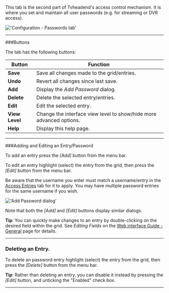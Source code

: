This tab is the second part of Tvheadend's access control mechanism. It is
where you set and maintain all user passwords (e.g. for streaming or DVR access).

!['Configuration - Passwords tab'](docresources/configpasswordentries.png)

---

###Buttons

The tab has the following buttons:

Button                      | Function
----------------------------|-------------------
**Save**                    | Save all changes made to the grid/entries.
**Undo**                    | Revert all changes since last save.
**Add**                     | Display the *Add Password* dialog.
**Delete**                  | Delete the selected entry/entries.
**Edit**                    | Edit the selected entry.
**View Level**| Change the interface view level to show/hide more advanced options.
**Help**                    | Display this help page.

---

###Adding and Editing an Entry/Password

To add an entry press the *[Add]* button from the menu bar. 

To edit an entry highlight (select) the entry from the grid, then press the 
*[Edit]* button from the menu bar. 

Be aware that the username you enter 
must match a username/entry in the [Access Entries](class/access_entry) 
tab for it to apply. You may have multiple password entries for the 
same username if you wish. 

!['Add Password dialog'](docresources/configpasswdadd.png)

Note that both the *[Add]* and *[Edit]* buttons display similar dialogs.

**Tip**: You can quickly make changes to an entry by double-clicking on 
the desired field within the grid. See *Editing Fields* on the [Web interface Guide - General](webui_general) 
page for details.

---

### Deleting an Entry.

To delete an password entry highlight (select) the entry from the grid, then press
the *[Delete]* button from the menu bar.

**Tip**: Rather than deleting an entry, you can disable it instead by 
pressing the *[Edit]* button, and unticking the "Enabled" check box.

---
